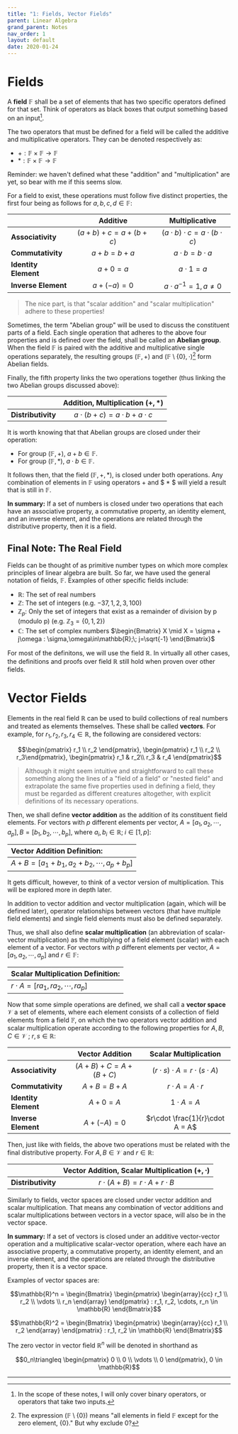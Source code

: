 ```yaml
---
title: "1: Fields, Vector Fields"
parent: Linear Algebra
grand_parent: Notes
nav_order: 1
layout: default
date: 2020-01-24
---
```


# Fields

A **field** $\mathbb{F}$ shall be a set of elements that has two specific operators defined for that set. Think of operators as black boxes that output something based on an input[^1].

The two operators that must be defined for a field will be called the additive and multiplicative operators. They can be denoted respectively as:

- $+:\mathbb{F}\times \mathbb{F} \rightarrow \mathbb{F}$
- $* : \mathbb{F} \times \mathbb{F} \rightarrow \mathbb{F}$


Reminder: we haven't defined what these "addition" and "multiplication" are yet, so bear with me if this seems slow.

For a field to exist, these operations must follow five distinct properties, the first four being as follows for $a,b,c,d\in\mathbb{F}$:

|   |Additive| Multiplicative|
|---|:------:|:-------------:|
|**Associativity** | $(a+b)+c=a+(b+c)$ | $(a \cdot b)\cdot c = a \cdot(b \cdot c)$ |
|**Commutativity** | $a+b=b+a$ | $a \cdot b = b \cdot a$ |
|**Identity Element** | $a+0=a$ | $a \cdot 1 = a$ |
|**Inverse Element** | $a+(-a)=0$ | $a \cdot a^{-1}=1, a\neq0$ |

> The nice part, is that "scalar addition" and "scalar multiplication" adhere to these properties!

Sometimes, the term "Abelian group" will be used to discuss the constituent parts of a field. Each single operation that adheres to the above four properties and is defined over the field, shall be called an **Abelian group**. When the field $\mathbb{F}$ is paired with the additive and multiplicative single operations separately, the resulting groups $(\mathbb{F}, +)$ and $(\mathbb{F}\setminus\{0\} , \cdot)$[^2] form Abelian fields.

Finally, the fifth property links the two operations together (thus linking the two Abelian groups discussed above):

|   | Addition, Multiplication $(+,*)$ |
|:--|:--------------------------------:|
|**Distributivity**| $a \cdot (b+c) = a \cdot b + a \cdot c$|

It is worth knowing that that Abelian groups are closed under their operation:

- For group $(\mathbb{F},+)$, $a+b \in \mathbb{F}$. 
- For group $(\mathbb{F},*)$, $a \cdot b \in \mathbb{F}$.

It follows then, that the field $(\mathbb{F},+,*)$, is closed under both operations. Any combination of elements in $\mathbb{F}$ using operators $+$ and $ * $ will yield a result that is still in $\mathbb{F}$.

**In summary:** If a set of numbers is closed under two operations that each have an associative property, a commutative property, an identity element, and an inverse element, and the operations are related through the distributive property, then it is a field.

## Final Note: The Real Field

Fields can be thought of as primitive number types on which more complex principles of linear algebra are built. So far, we have used the general notation of fields, $\mathbb{F}$. Examples of other specific fields include:

- $\mathbb{R}$: The set of real numbers
- $\mathbb{Z}$: The set of integers (e.g. $-37,1,2,3, 100$)
- $\mathbb{Z}_p$: Only the set of integers that exist as a remainder of division by p (modulo p) (e.g. $\mathbb{Z}_3 = \{0,1,2\}$)
- $\mathbb{C}$: The set of complex numbers $\begin{Bmatrix} X \mid X = \sigma + j\omega : \sigma,\omega\in\mathbb{R};\; j=\sqrt{-1} \end{Bmatrix}$

For most of the definitons, we will use the field $\mathbb{R}$. In virtually all other cases, the definitions and proofs over field $\mathbb{R}$ still hold when proven over other fields.

# Vector Fields

Elements in the real field $\mathbb{R}$ can be used to build  collections of real numbers and treated as elements themselves. These shall be called **vectors**. For example, for $r_1,r_2,r_3, r_4\in\mathbb{R}$, the following are considered vectors:

$$\begin{pmatrix} r_1 \\ r_2 \end{pmatrix}, \begin{pmatrix} r_1 \\ r_2 \\ r_3\end{pmatrix}, \begin{pmatrix} r_1 & r_2\\ r_3 & r_4 \end{pmatrix}$$

> Although it might seem intuitive and straightforward to call these something along the lines of a "field of a field" or "nested field" and extrapolate the same five properties used in defining a field, they must be regarded as different creatures altogether, with explicit definitions of its necessary operations.

Then, we shall define **vector addition** as the addition of its constituent field elements. For vectors with $p$ different elements per vector, $A=[a_1, a_2, \cdots, a_p], B=[b_1, b_2, \cdots, b_p]$, where $a_i,b_i\in\mathbb{R};\; i\in[1,p]$:

|Vector Addition Definition:|
|:--|
|$A+B=[a_1+b_1, a_2+b_2, \cdots, a_p+b_p]$|

It gets difficult, however, to think of a vector version of multiplication. This will be explored more in depth later.


In addition to vector addition and vector multiplication (again, which will be defined later), operator relationships between vectors (that have multiple field elements) and single field elements must also be defined separately.

Thus, we shall also define **scalar multiplication** (an abbreviation of scalar-vector multiplication) as the multiplying of a field element (scalar) with each element of a vector. For vectors with $p$ different elements per vector,  $A=[a_1, a_2, \cdots, a_p]$ and $r\in\mathbb{F}$:

|Scalar Multiplication Definition:|
|:--|
|$r\cdot A= [ra_1, ra_2, \cdots, ra_p]$|


Now that some simple operations are defined, we shall call a **vector space** $\mathcal{V}$ a set of elements, where each element consists of a collection of field elements from a field $\mathbb{F}$, on which the two operators vector addition and scalar multiplication operate according to the following properties for $A,B,C\in \mathcal{V}\;;\; r,s\in\mathbb{R}$:

|   |Vector Addition|Scalar Multiplication|
|---|:-------------:|:-------------------:|
|**Associativity** | $(A+B)+C=A+(B+C)$ | $(r \cdot s)\cdot A = r \cdot(s \cdot A)$ |
|**Commutativity** | $A+B=B+A$ | $r \cdot A = A \cdot r$ |
|**Identity Element** | $A+0=A$ | $1 \cdot A = A$ |
|**Inverse Element** | $A+(-A)=0$ | $r\cdot \frac{1}{r}\cdot A = A$ |

Then, just like with fields, the above two operations must be related with the final distributive property. For $A,B\in\mathcal{V}$ and $r\in\mathbb{R}$:

|   | Vector Addition, Scalar Multiplication $(+,\cdot)$ |
|:--|:--------------------------------------------------:|
|**Distributivity**| $r \cdot (A+B) = r \cdot A + r \cdot B$|

Similarly to fields, vector spaces are closed under vector addition and scalar multiplication. That means any combination of vector additions and scalar multiplications between vectors in a vector space, will also be in the vector space.

**In summary:** If a set of vectors is closed under an additive vector-vector operation and a multiplicative scalar-vector operation, where each have an associative property, a commutative property, an identity element, and an inverse element, and the operations are related through the distributive property, then it is a vector space.


Examples of vector spaces are:

$$\mathbb{R}^n = \begin{Bmatrix} \begin{pmatrix} \begin{array}{cc} r_1 \\ r_2 \\ \vdots \\ r_n \end{array} \end{pmatrix} : r_1, r_2, \cdots, r_n \in \mathbb{R} \end{Bmatrix}$$

$$\mathbb{R}^2 = \begin{Bmatrix} \begin{pmatrix} \begin{array}{cc} r_1 \\ r_2 \end{array} \end{pmatrix} : r_1, r_2 \in \mathbb{R} \end{Bmatrix}$$

The zero vector in vector field $\mathbb{R}^n$ will be denoted in shorthand as

$$0_n\triangleq \begin{pmatrix} 0 \\ 0 \\ \vdots \\ 0 \end{pmatrix}, 0 \in \mathbb{R}$$

-----
[^1]: In the scope of these notes, I will only cover binary operators, or operators that take two inputs.

[^2]: The expression $(\mathbb{F}\setminus \{0\})$ means "all elements in field $\mathbb{F}$ except for the zero element, $\{0\}$." But why exclude 0?
